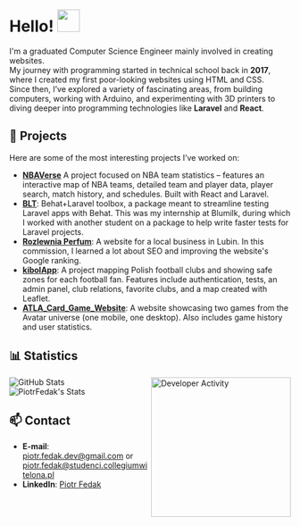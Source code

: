 <h1>Hello! <img src="https://media.giphy.com/media/hvRJCLFzcasrR4ia7z/giphy.gif" width="40"/></h1>

I'm a graduated Computer Science Engineer mainly involved in creating websites.
<br>My journey with programming started in technical school back in **2017**, where I created my first poor-looking websites using HTML and CSS.  
Since then, I’ve explored a variety of fascinating areas, from building computers, working with Arduino, and experimenting with 3D printers to diving deeper into programming technologies like **Laravel** and **React**.


## 🚀 Projects

Here are some of the most interesting projects I’ve worked on:

- **[NBAVerse](https://github.com/PiotrFedak/Thesis)** A project focused on NBA team statistics – features an interactive map of NBA teams, detailed team and player data, player search, match history, and schedules. Built with React and Laravel.
- **[BLT](https://github.com/blumilksoftware/blt)**: Behat+Laravel toolbox, a package meant to streamline testing Laravel apps with Behat. This was my internship at Blumilk, during which I worked with another student on a package to help write faster tests for Laravel projects.
- **[Rozlewnia Perfum](https://rozlewnia-perfum-lubin.com/)**: A website for a local business in Lubin. In this commission, I learned a lot about SEO and improving the website's Google ranking.
- **[kibolApp](https://github.com/kibolApp/kibolApp)**: A project mapping Polish football clubs and showing safe zones for each football fan. Features include authentication, tests, an admin panel, club relations, favorite clubs, and a map created with Leaflet.
- **[ATLA_Card_Game_Website](https://github.com/PiotrFedak/ATLA_Card_Game_Website)**: A website showcasing two games from the Avatar universe (one mobile, one desktop). Also includes game history and user statistics.


## 📊 Statistics

<img align="right" src="https://github.com/user-attachments/assets/60c387ba-f25f-42bd-8935-067e06343bf9" alt="Developer Activity" width="250" />

![GitHub Stats](https://github-readme-streak-stats.herokuapp.com/?user=PiotrFedak&theme=gotham&hide_border=true)
<br>
![PiotrFedak's Stats](https://github-readme-stats.vercel.app/api?username=PiotrFedak&theme=gotham&show_icons=true&hide_border=true&count_private=true)



## 📫 Contact

- **E-mail**: [piotr.fedak.dev@gmail.com](mailto:piotr.fedak.dev@gmail.com) or [piotr.fedak@studenci.collegiumwitelona.pl](mailto:piotr.fedak@studenci.collegiumwitelona.pl)  
- **LinkedIn**: [Piotr Fedak](https://www.linkedin.com/in/piotr-fedak-a12600317/)
